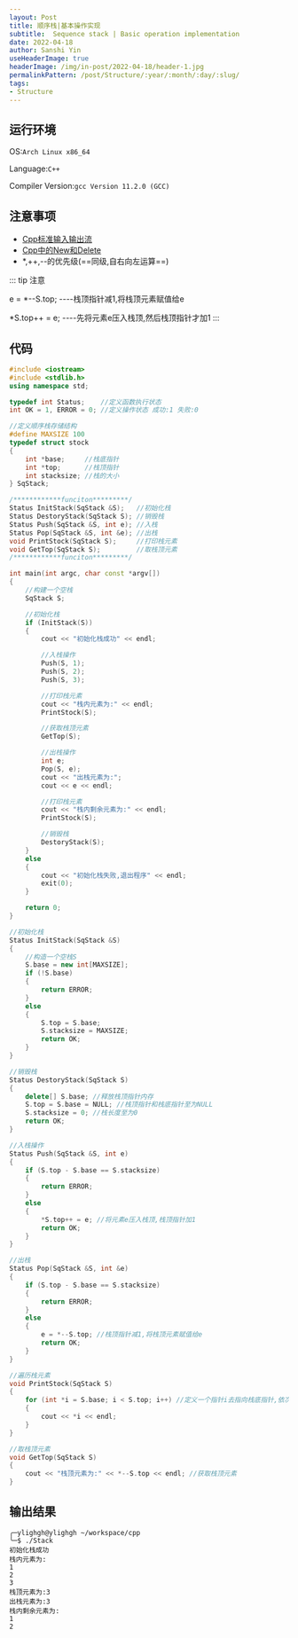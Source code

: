 ```yaml
---
layout: Post
title: 顺序栈|基本操作实现 
subtitle:  Sequence stack | Basic operation implementation
date: 2022-04-18
author: Sanshi Yin
useHeaderImage: true
headerImage: /img/in-post/2022-04-18/header-1.jpg
permalinkPattern: /post/Structure/:year/:month/:day/:slug/
tags:
- Structure
---
```


## 运行环境

OS:`Arch Linux x86_64`

Language:`C++`

Compiler Version:`gcc Version 11.2.0 (GCC)`


## 注意事项

- [Cpp标准输入输出流](https://www.runoob.com/cplusplus/cpp-basic-input-output.html)
- [Cpp中的New和Delete](https://www.runoob.com/cplusplus/cpp-dynamic-memory.html)
- *,++,--的优先级(==同级,自右向左运算==)

::: tip 注意

e = *--S.top;  ----栈顶指针减1,将栈顶元素赋值给e

*S.top++ = e;  ----先将元素e压入栈顶,然后栈顶指针才加1
:::

## 代码

```cpp
#include <iostream>
#include <stdlib.h>
using namespace std;

typedef int Status;    //定义函数执行状态
int OK = 1, ERROR = 0; //定义操作状态 成功:1 失败:0

//定义顺序栈存储结构
#define MAXSIZE 100
typedef struct stock
{
    int *base;     //栈底指针
    int *top;      //栈顶指针
    int stacksize; //栈的大小
} SqStack;

/************funciton*********/
Status InitStack(SqStack &S);   //初始化栈
Status DestoryStack(SqStack S); //销毁栈
Status Push(SqStack &S, int e); //入栈
Status Pop(SqStack &S, int &e); //出栈
void PrintStock(SqStack S);     //打印栈元素
void GetTop(SqStack S);         //取栈顶元素
/************funciton*********/

int main(int argc, char const *argv[])
{
    //构建一个空栈
    SqStack S;

    //初始化栈
    if (InitStack(S))
    {
        cout << "初始化栈成功" << endl;

        //入栈操作
        Push(S, 1);
        Push(S, 2);
        Push(S, 3);

        //打印栈元素
        cout << "栈内元素为:" << endl;
        PrintStock(S);

        //获取栈顶元素
        GetTop(S);

        //出栈操作
        int e;
        Pop(S, e);
        cout << "出栈元素为:";
        cout << e << endl;

        //打印栈元素
        cout << "栈内剩余元素为:" << endl;
        PrintStock(S);

        //销毁栈
        DestoryStack(S);
    }
    else
    {
        cout << "初始化栈失败,退出程序" << endl;
        exit(0);
    }

    return 0;
}

//初始化栈
Status InitStack(SqStack &S)
{
    //构造一个空栈S
    S.base = new int[MAXSIZE];
    if (!S.base) 
    {
        return ERROR;
    }
    else
    {
        S.top = S.base;
        S.stacksize = MAXSIZE;
        return OK;
    }
}

//销毁栈
Status DestoryStack(SqStack S)
{
    delete[] S.base; //释放栈顶指针内存
    S.top = S.base = NULL; //栈顶指针和栈底指针至为NULL
    S.stacksize = 0; //栈长度至为0
    return OK;
}

//入栈操作
Status Push(SqStack &S, int e)
{
    if (S.top - S.base == S.stacksize)
    {
        return ERROR;
    }
    else
    {
        *S.top++ = e; //将元素e压入栈顶,栈顶指针加1 
        return OK;
    }
}

//出栈
Status Pop(SqStack &S, int &e)
{
    if (S.top - S.base == S.stacksize)
    {
        return ERROR;
    }
    else
    {
        e = *--S.top; //栈顶指针减1,将栈顶元素赋值给e
        return OK;
    }
}

//遍历栈元素
void PrintStock(SqStack S)
{
    for (int *i = S.base; i < S.top; i++) //定义一个指针i去指向栈底指针,依次自下至上遍历所有元素
    {
        cout << *i << endl;
    }
}

//取栈顶元素
void GetTop(SqStack S)
{
    cout << "栈顶元素为:" << *--S.top << endl; //获取栈顶元素
}
```

## 输出结果
```shell
╭─ylighgh@ylighgh ~/workspace/cpp 
╰─$ ./Stack 
初始化栈成功
栈内元素为:
1
2
3
栈顶元素为:3
出栈元素为:3
栈内剩余元素为:
1
2
```